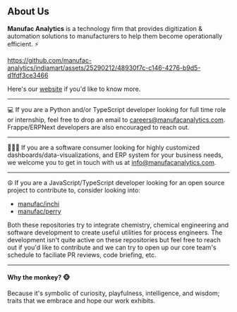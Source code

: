 ## About Us

**Manufac Analytics** is a technology firm that provides digitization & automation solutions to manufacturers to help them become operationally efficient. ⚡

https://github.com/manufac-analytics/indiamart/assets/25290212/48930f7c-c146-4276-b9d5-d1fdf3ce3466

Here's our [website](https://manufacanalytics.com/) if you'd like to know more.

---

💻 If you are a Python and/or TypeScript developer looking for full time role or internship, feel free to drop an email to careers@manufacanalytics.com. Frappe/ERPNext developers are also encouraged to reach out.

---

🧑‍🤝‍🧑 If you are a software consumer looking for highly customized dashboards/data-visualizations, and ERP system for your business needs, we welcome you to get in touch with us at info@manufacanalytics.com.

---

☮️ If you are a JavaScript/TypeScript developer looking for an open source project to contribute to, consider looking into:

- [manufac/inchi](https://github.com/manufac-analytics/inchi)
- [manufac/perry](https://github.com/manufac-analytics/perry)

Both these repositories try to integrate chemistry, chemical engineering and software development to create useful utilities for process engineers. The development isn't quite active on these repositories but feel free to reach out if you'd like to contribute and we can try to open up our core team's schedule to faciliate PR reviews, code briefing, etc.

---

#### Why the monkey? 🐵

Because it's symbolic of curiosity, playfulness, intelligence, and wisdom; traits that we embrace and hope our work exhibits.
